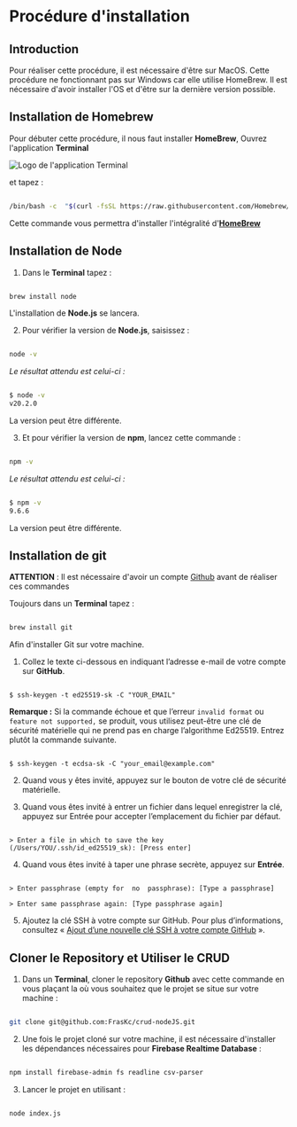 # Procédure d'installation

## Introduction
Pour réaliser cette procédure, il est nécessaire d'être sur MacOS. Cette procédure ne fonctionnant pas sur Windows car elle utilise HomeBrew. Il est nécessaire d'avoir installer l'OS et d'être sur la dernière version possible.

## Installation de Homebrew
Pour débuter cette procédure, il nous faut installer **HomeBrew**, Ouvrez l'application **Terminal** 

![Logo de l'application Terminal](https://help.apple.com/assets/63D8162D4F5E9E311D0CFA28/63D816334F5E9E311D0CFA30/fr_FR/d94aa1c4979b25e9ffbda97fcbae219a.png)
  
et tapez : 

```bash

/bin/bash -c  "$(curl -fsSL https://raw.githubusercontent.com/Homebrew/install/master/install.sh)"

```
Cette commande vous permettra d'installer l'intégralité d'**[HomeBrew](https://brew.sh/index_fr)**

  

## Installation de Node

  

1. Dans le **Terminal** tapez :

```bash

brew install node

```
L'installation de **Node.js** se lancera.

2. Pour vérifier la version de **Node.js**, saisissez :

```bash

node -v

```

*Le résultat attendu est celui-ci :*
```bash

$ node -v
v20.2.0

```
La version peut être différente.

  

3. Et pour vérifier la version de **npm**, lancez cette commande :

```bash

npm -v

```
*Le résultat attendu est celui-ci :*
```bash

$ npm -v
9.6.6

```
La version peut être différente.

  

## Installation de git

 **ATTENTION** : Il est nécessaire d'avoir un compte [Github](https://github.com/) avant de réaliser ces commandes

Toujours dans un **Terminal** tapez :

```bash

brew install git

```
Afin d'installer Git sur votre machine.

1. Collez le texte ci-dessous en indiquant l’adresse e-mail de votre compte sur **GitHub**.

```shell

$ ssh-keygen -t ed25519-sk -C "YOUR_EMAIL"

```

**Remarque :** Si la commande échoue et que l’erreur `invalid format` ou `feature not supported,` se produit, vous utilisez peut-être une clé de sécurité matérielle qui ne prend pas en charge l’algorithme Ed25519. Entrez plutôt la commande suivante.

```shell

$ ssh-keygen -t ecdsa-sk -C "your_email@example.com"

```

2. Quand vous y êtes invité, appuyez sur le bouton de votre clé de sécurité matérielle.

3. Quand vous êtes invité à entrer un fichier dans lequel enregistrer la clé, appuyez sur Entrée pour accepter l’emplacement du fichier par défaut.

```shell

> Enter a file in which to save the key (/Users/YOU/.ssh/id_ed25519_sk): [Press enter]

```

4. Quand vous êtes invité à taper une phrase secrète, appuyez sur **Entrée**.

```shell

> Enter passphrase (empty for  no  passphrase): [Type a passphrase]

> Enter same passphrase again: [Type passphrase again]

```

5. Ajoutez la clé SSH à votre compte sur GitHub. Pour plus d’informations, consultez « [Ajout d’une nouvelle clé SSH à votre compte GitHub](https://docs.github.com/fr/authentication/connecting-to-github-with-ssh/adding-a-new-ssh-key-to-your-github-account) ».

  
  
  

## Cloner le Repository et Utiliser le CRUD

  

1. Dans un **Terminal**, cloner le repository **Github** avec cette commande en vous plaçant la où vous souhaitez que le projet se situe sur votre machine :

```bash

git clone git@github.com:FrasKc/crud-nodeJS.git

```

2. Une fois le projet cloné sur votre machine, il est nécessaire d'installer les dépendances nécessaires pour **Firebase Realtime Database** :

```bash

npm install firebase-admin fs readline csv-parser

```

3. Lancer le projet en utilisant :

```bash

node index.js

```